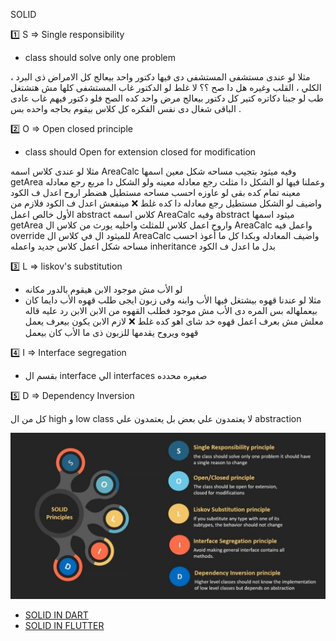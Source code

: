 SOLID

1️⃣ S => Single responsibility 
- class should solve only one problem

مثلا لو عندى مستشفى المستشفى دى فيها دكتور واحد بيعالج كل الامراض ذى البرد ، الكلي ، القلب وغيره 
هل دا صح ؟؟
لا غلط لو الدكتور غاب المستشفى كلها مش هتشتغل 
طب لو جبنا دكاتره كتير كل دكتور بيعالج مرض واحد كده الصح 
فلو دكتور فيهم غاب عادى الباقى شغال 
دى نفس الفكره كل كلاس بيقوم بحاجه واحده بس .
  
2️⃣ O => Open closed principle 
- class should Open for extension closed for modification

مثلا لو عندى كلاس اسمه AreaCalc وفيه ميثود بتجيب مساحه شكل معين اسمها getArea
وعملنا فيها لو الشكل دا مثلث رجع معادله معينه ولو الشكل دا مربع رجع معادله معينه تمام 
كده بقى لو عاوزه احسب مساحه مستطيل هضطر اروح اعدل ف الكود واضيف لو الشكل مستطيل رجع معادله دا كده غلط ❌ مينفعش اعدل ف الكود فلازم من الأول خالص اعمل abstract  كلاس اسمه AreaCalc وفيه abstract ميثود اسمها getArea واروح اعمل كلاس للمثلث واخليه يورث من كلاس ال AreaCalc واعمل فيه override للميثود ال في كلاس ال AreaCalc واضيف المعادله 
وبكدا كل ما أعوذ احسب مساحه شكل اعمل كلاس جديد واعمله inheritance بدل ما اعدل ف الكود
 
3️⃣ L => liskov's substitution
- لو الأب  مش موجود الابن هيقوم بالدور مكانه
- مثلا لو عندنا قهوه بيشتغل فيها الأب وابنه وفى زبون ايجى طلب قهوه الأب دايما كان بيعملهاله بس المره دى الأب مش موجود فطلب القهوه من الابن الابن رد عليه قاله معلش مش بعرف اعمل قهوه خد شاى اهو كده غلط ❌ 
لازم الابن يكون بيعرف يعمل قهوه ويروح يقدمها للزبون ذى ما الأب كان بيعمل

4️⃣ I => Interface segregation 
- بقسم ال interface الي interfaces صغيره محدده

5️⃣ D => Dependency Inversion

كل من ال high و low class لا يعتمدون علي بعض بل يعتمدون علي abstraction

![solid](images/solid.jpeg)

- [SOLID IN DART](https://dev.to/lionnelt/solid-principles-in-dartflutter-2g21)
- [SOLID IN FLUTTER](https://medium.com/nerd-for-tech/solid-principles-in-a-flutter-32eaf7218476)
